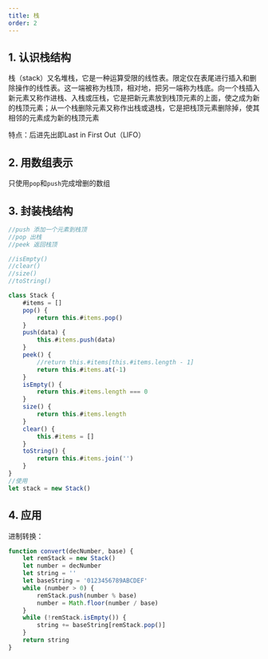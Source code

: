 ```yaml
---
title: 栈
order: 2
---
```


## 1. 认识栈结构

栈（stack）又名堆栈，它是一种运算受限的线性表。限定仅在表尾进行插入和删除操作的线性表。这一端被称为栈顶，相对地，把另一端称为栈底。向一个栈插入新元素又称作进栈、入栈或压栈，它是把新元素放到栈顶元素的上面，使之成为新的栈顶元素；从一个栈删除元素又称作出栈或退栈，它是把栈顶元素删除掉，使其相邻的元素成为新的栈顶元素

特点：后进先出即Last in First Out（LIFO）

## 2. 用数组表示

只使用`pop`和`push`完成增删的数组

## 3. 封装栈结构

```js
//push 添加一个元素到栈顶
//pop 出栈
//peek 返回栈顶

//isEmpty()
//clear()
//size()
//toString()

class Stack {
    #items = []
    pop() {
        return this.#items.pop()
    }
    push(data) {
        this.#items.push(data)
    }
    peek() {
        //return this.#items[this.#items.length - 1]
        return this.#items.at(-1)
    }
    isEmpty() {
        return this.#items.length === 0
    }
    size() {
        return this.#items.length
    }
    clear() {
        this.#items = []
    }
    toString() {
        return this.#items.join('')
    }
}
//使用
let stack = new Stack()
```

## 4. 应用

进制转换：

```js
function convert(decNumber, base) {
    let remStack = new Stack()
    let number = decNumber
    let string = ''
    let baseString = '0123456789ABCDEF'
    while (number > 0) {
        remStack.push(number % base)
        number = Math.floor(number / base)
    }
    while (!remStack.isEmpty()) {
        string += baseString[remStack.pop()]
    }
    return string
}
```

